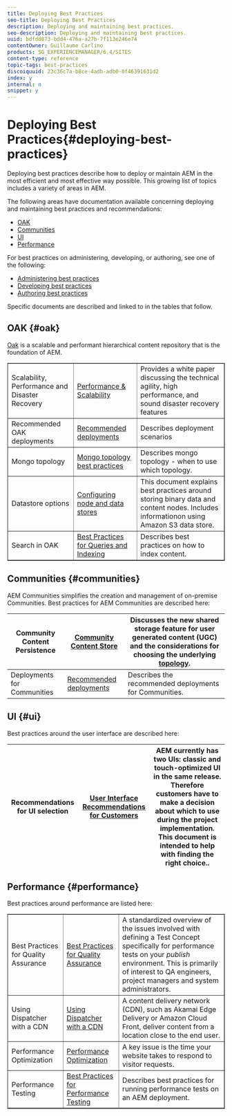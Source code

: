 ```yaml
---
title: Deploying Best Practices
seo-title: Deploying Best Practices
description: Deploying and maintaining best practices.
seo-description: Deploying and maintaining best practices.
uuid: bdfdd873-bdd4-476a-a27b-7f113e246e74
contentOwner: Guillaume Carlino
products: SG_EXPERIENCEMANAGER/6.4/SITES
content-type: reference
topic-tags: best-practices
discoiquuid: 23c36c7a-b8ce-4adb-adb0-0f46391631d2
index: y
internal: n
snippet: y
---
```


# Deploying Best Practices{#deploying-best-practices}

Deploying best practices describe how to deploy or maintain AEM in the most efficient and most effective way possible. This growing list of topics includes a variety of areas in AEM.

The following areas have documentation available concerning deploying and maintaining best practices and recommendations:

* [OAK](#oak)
* [Communities](#communities)
* [UI](#ui)
* [Performance](#performance)

For best practices on administering, developing, or authoring, see one of the following:

* [Administering best practices](../../../sites/administering/using/administer-best-practices.md)
* [Developing best practices](../../../sites/developing/using/best-practices.md)
* [Authoring best practices](../../../sites/authoring/using/best-practices.md)

Specific documents are described and linked to in the tables that follow.

## OAK {#oak}

[Oak](../../../sites/deploying/using/platform.md) is a scalable and performant hierarchical content repository that is the foundation of AEM. 

<table border="1" cellpadding="1" cellspacing="0" width="100%"> 
 <tbody>
  <tr>
   <td><p>Scalability, Performance and Disaster Recovery</p> </td> 
   <td><a href="../../../sites/deploying/using/performance.md">Performance &amp; Scalability</a></td> 
   <td>Provides a white paper discussing the technical agility, high performance, and sound disaster recovery features</td> 
  </tr>
  <tr>
   <td>Recommended OAK deployments</td> 
   <td><a href="../../../sites/deploying/using/recommended-deploys.md">Recommended deployments</a></td> 
   <td>Describes deployment scenarios</td> 
  </tr>
  <tr>
   <td>Mongo topology</td> 
   <td><a href="../../../sites/deploying/using/recommended-deploys.md">Mongo topology best practices</a></td> 
   <td>Describes mongo topology - when to use which topology.</td> 
  </tr>
  <tr>
   <td>Datastore options</td> 
   <td><a href="../../../sites/deploying/using/data-store-config.md">Configuring node and data stores</a></td> 
   <td>This document explains best practices around storing binary data and content nodes. Includes informationon using Amazon S3 data store.</td> 
  </tr>
  <tr>
   <td>Search in OAK</td> 
   <td><a href="../../../sites/deploying/using/best-practices-for-queries-and-indexing.md">Best Practices for Queries and Indexing</a><br /> </td> 
   <td>Describes best practices on how to index content.</td> 
  </tr>
 </tbody>
</table>

## Communities {#communities}

AEM Communities simplifies the creation and management of on-premise Communities. Best practices for AEM Communities are described here:

| Community Content Persistence | [Community Content Store](../../../communities/using/working-with-srp.md) |Discusses the new shared storage feature for user generated content (UGC) and the considerations for choosing the underlying [topology](../../../communities/using/topologies.md). |
|---|---|---|
| Deployments for Communities | [Recommended deployments](../../../sites/deploying/using/recommended-deploys.md#considerationsforaemcommunities) |Describes the recommended deployments for Communities. |

## UI {#ui}

Best practices around the user interface are described here:

| Recommendations for UI selection | [User Interface Recommendations for Customers](../../../sites/deploying/using/ui-recommendations.md) |AEM currently has two UIs: classic and touch-optimized UI in the same release. Therefore customers have to make a decision about which to use during the project implementation. This document is intended to help with finding the right choice.. |
|---|---|---|

## Performance {#performance}

Best practices around performance are listed here:

<table border="1" cellpadding="1" cellspacing="0" width="100%"> 
 <tbody>
  <tr>
   <td>Best Practices for Quality Assurance</td> 
   <td><a href="../../../sites/deploying/using/configuring-performance.md#bestpracticesforqualityassurance">Best Practices for Quality Assurance</a></td> 
   <td>A standardized overview of the issues involved with defining a Test Concept specifically for performance tests on your <em>publish</em> environment. This is primarily of interest to QA engineers, project managers and system administrators.</td> 
  </tr>
  <tr>
   <td>Using Dispatcher with a CDN</td> 
   <td><a href="https://helpx.adobe.com/experience-manager/dispatcher/using/dispatcher.html#UsingDispatcherwithaCDN">Using Dispatcher with a CDN</a></td> 
   <td>A content delivery network (CDN), such as Akamai Edge Delivery or Amazon Cloud Front, deliver content from a location close to the end user.</td> 
  </tr>
  <tr>
   <td>Performance Optimization</td> 
   <td><a href="../../../sites/deploying/using/configuring-performance.md">Performance Optimization</a></td> 
   <td>A key issue is the time your website takes to respond to visitor requests.</td> 
  </tr>
  <tr>
   <td>Performance Testing</td> 
   <td><a href="../../../sites/deploying/using/best-practices-for-performance-testing.md">Best Practices for Performance Testing</a></td> 
   <td>Describes best practices for running performance tests on an AEM deployment.<br /> </td> 
  </tr>
 </tbody>
</table>

